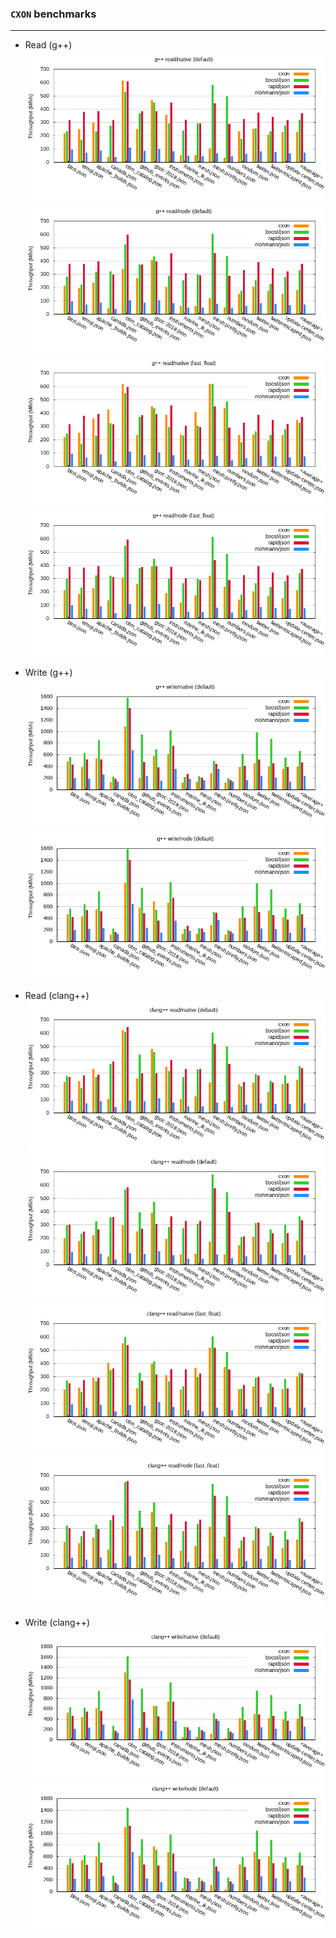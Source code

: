 ### `CXON` benchmarks

--------------------------------------------------------------------------------

- Read (g++)
![read/native (default)](benchmarks/figures/g++.head.default.json.native-read.png)
![read/node (default)](benchmarks/figures/g++.head.default.json.node-read.png)
![read/native (fast_float)](benchmarks/figures/g++.head.fast_float.json.native-read.png)
![read/node (fast_float)](benchmarks/figures/g++.head.fast_float.json.node-read.png)

- Write (g++)
![write/native (default)](benchmarks/figures/g++.head.default.json.native-write.png)
![write/node (default)](benchmarks/figures/g++.head.default.json.node-write.png)


- Read (clang++)
![read/native (default)](benchmarks/figures/clang++.head.default.json.native-read.png)
![read/node (default)](benchmarks/figures/clang++.head.default.json.node-read.png)
![read/native (fast_float)](benchmarks/figures/clang++.head.fast_float.json.native-read.png)
![read/node (fast_float)](benchmarks/figures/clang++.head.fast_float.json.node-read.png)

- Write (clang++)
![write/native (default)](benchmarks/figures/clang++.head.default.json.native-write.png)
![write/node (default)](benchmarks/figures/clang++.head.default.json.node-write.png)
